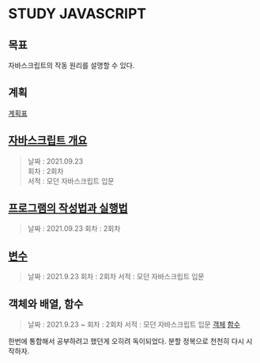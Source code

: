 # STUDY JAVASCRIPT 

## 목표

자바스크립트의 작동 원리를 설명할 수 있다.

## 계획  

[계획표](https://kokikaland.notion.site/1857ae2a0a9e4bdfa006d58c22c8f326)

## [자바스크립트 개요](./0summary/summary.md)

> 날짜 : 2021.09.23  
> 회차 : 2회차  
> 서적 : 모던 자바스크립트 입문   

## [프로그램의 작성법과 실행법](./1howToWork/work.md)

> 날짜 : 2021.09.23
> 회차 : 2회차

## [변수](./2variable_and_value/variable_value.md)

> 날짜 : 2021.9.23
> 회차 : 2회차
> 서적 : 모던 자바스크립트 입문

## 객체와 배열, 함수

> 날짜 : 2021.9.23 ~ 
> 회차 : 2회차
> 서적 : 모던 자바스크립트 입문
> [객체](./3object_function_array/object.md)
> [함수](./3object_function_array/function.md)

한번에 통합해서 공부하려고 했던게 오히려 독이되었다. 분할 정복으로 천천히 다시 시작하자.